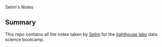 Selim's Notes
## Summary
This repo contains all the notes taken by [Selim](https://github.com/ysselim) for the [lighthouse labs](https://www.lighthouselabs.ca) data science bootcamp.